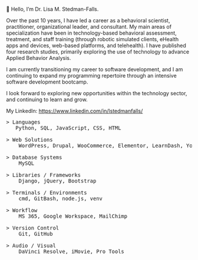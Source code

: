 <p>👋 Hello, I’m Dr. Lisa M. Stedman-Falls.</p>
<p> Over the past 10 years, I have led a career as a behavioral scientist, practitioner, organizational leader, and consultant. My main areas of specialization have been in technology-based behavioral assessment, treatment, and staff training (through robotic simulated clients, eHealth apps and devices, web-based platforms, and telehealth). I have published four research studies, primarily exploring the use of technology to advance Applied Behavior Analysis.</p>

<p> I am currently transitioning my career to software development, and I am continuing to expand my programming repertoire through an intensive software development bootcamp.</p>
<p> I look forward to exploring new opportunities within the technology sector, and continuing to learn and grow.</p>

My LinkedIn: https://www.linkedin.com/in/lstedmanfalls/

<pre>
> Languages
   Python, SQL, JavaScript, CSS, HTML

> Web Solutions
    WordPress, Drupal, WooCommerce, Elementor, LearnDash, Yoast SEO, Google Analytics, W3C WCAG Standards

> Database Systems
    MySQL

> Libraries / Frameworks
    Django, jQuery, Bootstrap

> Terminals / Environments
    cmd, GitBash, node.js, venv

> Workflow
    MS 365, Google Workspace, MailChimp

> Version Control
    Git, GitHub

> Audio / Visual
    DaVinci Resolve, iMovie, Pro Tools
</pre>
